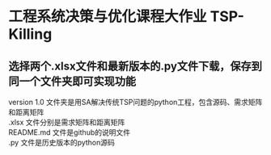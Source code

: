 # 工程系统决策与优化课程大作业 TSP-Killing
## 选择两个.xlsx文件和最新版本的.py文件下载，保存到同一个文件夹即可实现功能
version 1.0 文件夹是用SA解决传统TSP问题的python工程，包含源码、需求矩阵和距离矩阵  
.xlsx 文件分别是需求矩阵和距离矩阵  
README.md 文件是github的说明文件  
.py 文件是历史版本的python源码  
